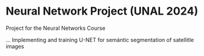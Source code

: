 # Neural Network Project (UNAL 2024)
Project for the Neural Networks Course

... Implementing and training U-NET for semántic segmentation of satellitle images


